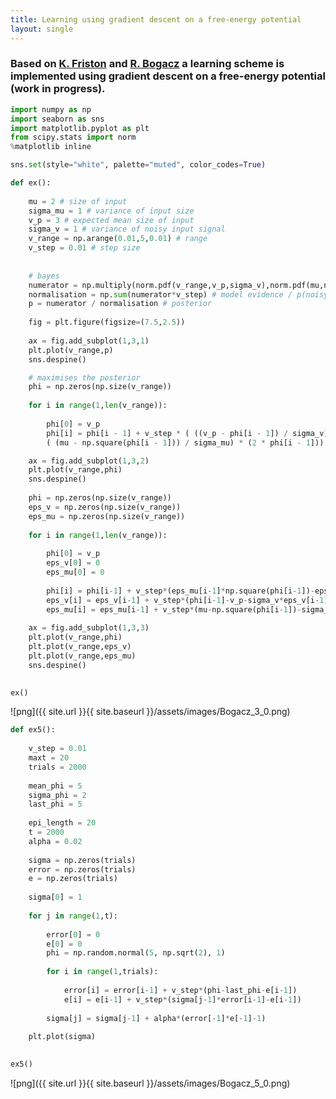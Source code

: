 ```yaml
---
title: Learning using gradient descent on a free-energy potential
layout: single
---
```


### Based on [K. Friston](http://www.fil.ion.ucl.ac.uk/~karl/A%20free%20energy%20principle%20for%20the%20brain.pdf) and [R. Bogacz](http://www.sciencedirect.com/science/article/pii/S0022249615000759) a learning scheme is implemented using gradient descent on a free-energy potential (work in progress). 
 


```python
import numpy as np
import seaborn as sns
import matplotlib.pyplot as plt
from scipy.stats import norm
%matplotlib inline
```


```python
sns.set(style="white", palette="muted", color_codes=True)
```


```python
def ex():
    
    mu = 2 # size of input 
    sigma_mu = 1 # variance of input size
    v_p = 3 # expected mean size of input 
    sigma_v = 1 # variance of noisy input signal
    v_range = np.arange(0.01,5,0.01) # range 
    v_step = 0.01 # step size
    
    
    # bayes 
    numerator = np.multiply(norm.pdf(v_range,v_p,sigma_v),norm.pdf(mu,np.square(v_range),sigma_mu)) #prior * likelih
    normalisation = np.sum(numerator*v_step) # model evidence / p(noisy input)
    p = numerator / normalisation # posterior
    
    fig = plt.figure(figsize=(7.5,2.5))
    
    ax = fig.add_subplot(1,3,1)
    plt.plot(v_range,p)
    sns.despine()

    # maximises the posterior 
    phi = np.zeros(np.size(v_range))
    
    for i in range(1,len(v_range)):
        
        phi[0] = v_p
        phi[i] = phi[i - 1] + v_step * ( ((v_p - phi[i - 1]) / sigma_v) +
        ( (mu - np.square(phi[i - 1])) / sigma_mu) * (2 * phi[i - 1]))

    ax = fig.add_subplot(1,3,2)
    plt.plot(v_range,phi)
    sns.despine()
    
    phi = np.zeros(np.size(v_range))
    eps_v = np.zeros(np.size(v_range))
    eps_mu = np.zeros(np.size(v_range))
    
    for i in range(1,len(v_range)):
        
        phi[0] = v_p
        eps_v[0] = 0
        eps_mu[0] = 0
        
        phi[i] = phi[i-1] + v_step*(eps_mu[i-1]*np.square(phi[i-1])-eps_mu[i-1])
        eps_v[i] = eps_v[i-1] + v_step*(phi[i-1]-v_p-sigma_v*eps_v[i-1])
        eps_mu[i] = eps_mu[i-1] + v_step*(mu-np.square(phi[i-1])-sigma_mu*eps_mu[i-1])
    
    ax = fig.add_subplot(1,3,3)
    plt.plot(v_range,phi)
    plt.plot(v_range,eps_v)
    plt.plot(v_range,eps_mu)
    sns.despine()
                
```


```python
ex()
```


![png]({{ site.url }}{{ site.baseurl }}/assets/images/Bogacz_3_0.png)



```python
def ex5():
    
    v_step = 0.01
    maxt = 20
    trials = 2000
    
    mean_phi = 5
    sigma_phi = 2
    last_phi = 5
    
    epi_length = 20
    t = 2000
    alpha = 0.02
    
    sigma = np.zeros(trials)
    error = np.zeros(trials)
    e = np.zeros(trials)
    
    sigma[0] = 1
    
    for j in range(1,t):
        
        error[0] = 0
        e[0] = 0
        phi = np.random.normal(5, np.sqrt(2), 1)
        
        for i in range(1,trials):
            
            error[i] = error[i-1] + v_step*(phi-last_phi-e[i-1])
            e[i] = e[i-1] + v_step*(sigma[j-1]*error[i-1]-e[i-1])
            
        sigma[j] = sigma[j-1] + alpha*(error[-1]*e[-1]-1)
        
    plt.plot(sigma)
            


```


```python
ex5()
```

![png]({{ site.url }}{{ site.baseurl }}/assets/images/Bogacz_5_0.png)




